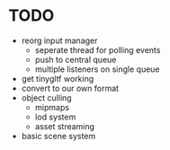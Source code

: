 # TODO
* reorg input manager
    * seperate thread for polling events
    * push to central queue
    * multiple listeners on single queue
* get tinygltf working
* convert to our own format
* object culling
    * mipmaps
    * lod system
    * asset streaming
* basic scene system
